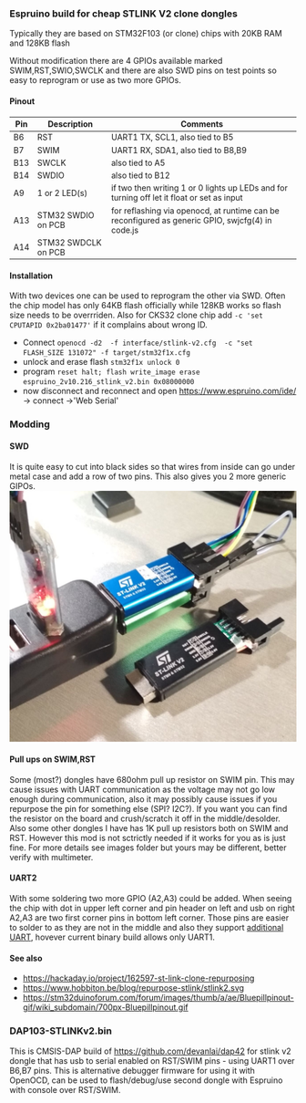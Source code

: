 ### Espruino build for cheap STLINK V2 clone dongles

Typically they are based on STM32F103 (or clone) chips with 20KB RAM and 128KB flash

Without modification there are 4 GPIOs available marked SWIM,RST,SWIO,SWCLK and there are also SWD pins on test points so easy to reprogram or use as two more GPIOs.

#### Pinout
| Pin   | Description | Comments|
| ------------- | ------------- |----|
| B6 | RST  | UART1 TX, SCL1, also tied to B5 |
| B7 | SWIM | UART1 RX, SDA1, also  tied to B8,B9|
| B13 |SWCLK| also tied to A5|
| B14 |SWDIO| also tied to B12|
| A9 | 1 or 2 LED(s) | if two then writing 1 or 0 lights up LEDs and for turning off let it float or set as input |
| A13 |STM32 SWDIO on PCB| for reflashing via openocd, at runtime can be reconfigured as generic GPIO, swjcfg(4) in code.js|
| A14 |STM32 SWDCLK on PCB| |

#### Installation

With two devices one can be used to reprogram the other via SWD. Often the chip model has only 64KB flash officially while 128KB works so flash size needs to be overrriden.
Also for CKS32 clone chip add `-c 'set CPUTAPID 0x2ba01477'` if it complains about wrong ID.

- Connect `openocd -d2  -f interface/stlink-v2.cfg  -c "set FLASH_SIZE 131072" -f target/stm32f1x.cfg`
- unlock and erase flash `stm32f1x unlock 0`
- program `reset halt; flash write_image erase espruino_2v10.216_stlink_v2.bin 0x08000000`
- now disconnect and reconnect and  open https://www.espruino.com/ide/ -> connect ->'Web Serial'

### Modding

#### SWD
It is quite easy to cut into black sides so that wires from inside can go under metal case and add a row of two pins. This also gives you 2 more generic GIPOs.  ![SWD pins mod](stlinkv2-1.jpg)

#### Pull ups on SWIM,RST
Some (most?) dongles have 680ohm pull up resistor on SWIM pin. This may cause issues with UART communication as the voltage may not go low enough during communication, also it may possibly cause issues if you repurpose the pin for something else (SPI? I2C?). If you want you can find the resistor on the board and crush/scratch it off in the middle/desolder. Also some other dongles I have has 1K pull up resistors both on SWIM and RST. However this mod is not sctrictly needed if it works for you as is just fine. For more details see images folder but yours may be different, better verify with multimeter.

#### UART2
With some soldering two more GPIO (A2,A3) could be added. When seeing the chip with dot in upper left corner and pin header on left and usb on right A2,A3 are two first corner pins in bottom left corner. Those pins are easier to solder to as they are not in the middle and also they support [additional UART](https://github.com/RadioOperator/STM32F103C8T6_CMSIS-DAP_SWO/blob/master/Doc/STLINK_V2A_V2B/Schematic(part)%20STLINK_V2A_V2B.jpg), hovever current binary build allows only UART1.

#### See also
- https://hackaday.io/project/162597-st-link-clone-repurposing
- https://www.hobbiton.be/blog/repurpose-stlink/stlink2.svg
- https://stm32duinoforum.com/forum/images/thumb/a/ae/Bluepillpinout-gif/wiki_subdomain/700px-Bluepillpinout.gif

### DAP103-STLINKv2.bin

This is CMSIS-DAP build of https://github.com/devanlai/dap42 for stlink v2 dongle that has usb to serial enabled on RST/SWIM pins - using UART1 over B6,B7 pins. This is alternative debugger firmware for using it with OpenOCD, can be used to flash/debug/use second dongle with Espruino with console over RST/SWIM.
